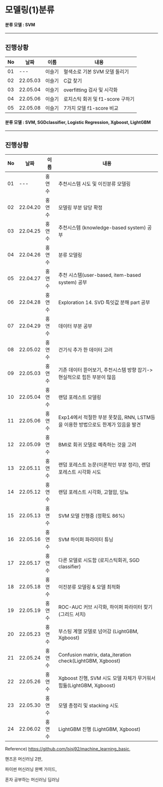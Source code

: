 # 모델링(1)분류

#### 분류 모델 : SVM 
---
## 진행상황

|No|날짜|이름|내용|
|---|---|---|---|
|01|---|이슬기|혈색소로 기본 SVM 모델 돌리기|
|02|22.05.03|이슬기|C값 찾기|
|03|22.05.04|이슬기|overfitting 검사 및 시각화|
|04|22.05.06|이슬기|로지스틱 회귀 및 f1-score 구하기|
|05|22.05.08|이슬기|7가지 모델 f1-score 비교|


#### 분류 모델 : SVM, SGDclassifier, Logistic Regression, Xgboost, LightGBM
---
## 진행상황

|No|날짜|이름|내용|
|---|---|---|-------------------|
|01|---|홍연수|추천시스템 시도 및 이진분류 모델링|
|02|22.04.20|홍연수|모델링 부분 담당 확정|
|03|22.04.25|홍연수|추천시스템 (knowledge-based system) 공부|
|04|22.04.26|홍연수|분류 모델링|
|05|22.04.27|홍연수|추천 시스템(user-based, item-based system) 공부|
|06|22.04.28|홍연수|Exploration 14. SVD 특잇값 분해 part 공부|
|07|22.04.29|홍연수|데이터 부분 공부|
|08|22.05.02|홍연수|건기식 추가 한 데이터 고려|
|09|22.05.03|홍연수|기존 데이터 뜯어보기, 추천시스템 방향 잡기-> 현실적으로 힘든 부분이 많음|
|10|22.05.04|홍연수|랜덤 포레스트 모델링|
|11|22.05.06|홍연수|Exp14에서 적절한 부분 못찾음, RNN, LSTM등을 이용한 방법으로도 한계가 있음을 발견|
|12|22.05.09|홍연수|BMI로 회귀 모델로 예측하는 것을 고려|
|13|22.05.11|홍연수|랜덤 포레스트 논문(이론적인 부분 정리), 랜덤 포레스트 시각화 시도|
|14|22.05.12|홍연수|랜덤 포레스트 시각화, 고혈압, 당뇨|
|15|22.05.13|홍연수|SVM 모델 진행중 (정확도 86%)|
|16|22.05.16|홍연수|SVM 하이퍼 파라미터 튜닝|
|17|22.05.17|홍연수|다른 모델로 시도함 (로지스틱회귀, SGD classifier)|
|18|22.05.18|홍연수|이진분류 모델링 & 모델 최적화|
|19|22.05.19|홍연수|ROC-AUC 커브 시각화, 하이퍼 파라미터 찾기(그리드 서치)|
|20|22.05.23|홍연수|부스팅 계열 모델로 넘어감 (LightGBM, Xgboost)|
|21|22.05.24|홍연수|Confusion matrix, data_iteration check(LightGBM, Xgboost)|
|22|22.05.26|홍연수|Xgboost 진행, SVM 시도 모델 자체가 무거워서 힘듦(LightGBM, Xgboost)|
|23|22.05.30|홍연수|모델 총정리 및 stacking 시도|
|24|22.06.02|홍연수|LightGBM 진행 (LightGBM, Xgboost)|

Reference)
https://github.com/lsjsj92/machine_learning_basic,

핸즈온 머신러닝 2판,

파이썬 머신러닝 완벽 가이드,

혼자 공부하는 머신러닝 딥러닝









